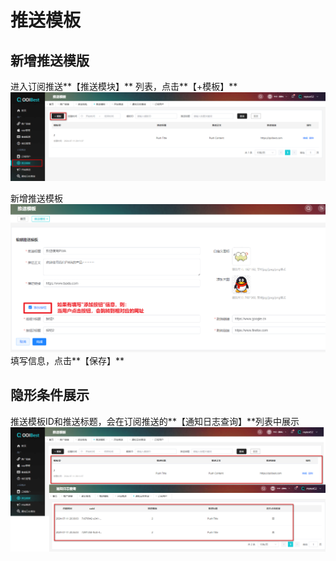 #  推送模板  

## 新增推送模版

进入订阅推送**【推送模块】** 列表，点击**【+模板】**
![image-20240711204838823](tuisongmoban.assets/image-20240711204838823.png) 

新增推送模板 
![img](tuisongmoban.assets\wps209.jpg)
填写信息，点击**【保存】**

## 隐形条件展示
推送模板ID和推送标题，会在订阅推送的**【通知日志查询】**列表中展示
![image-20240711205149512](tuisongmoban.assets/image-20240711205149512.png)
